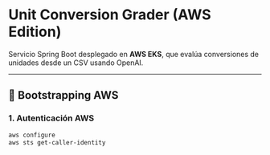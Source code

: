 # Unit Conversion Grader (AWS Edition)

Servicio Spring Boot desplegado en **AWS EKS**, que evalúa conversiones de unidades desde un CSV usando OpenAI.

---

## 🚀 Bootstrapping AWS

### 1. Autenticación AWS
```bash
aws configure
aws sts get-caller-identity


